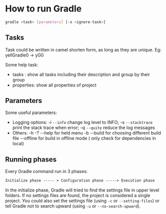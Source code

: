 # How to run Gradle

```sh
gradle <task> [parameters] [-x <ignore-task>]
```

## Tasks

Task could be written in camel shorten form, as long as they are unique. Eg: yellGradle0 -> yG0

Some help task:

* tasks : show all tasks including their description and group by their group
* properties: show all properties of project

## Parameters

Some useful parameters:

* Logging options:
  -i `--info` change log level to INFO;
  -s `--stacktrace` print the stack trace when error;
  -q `--quite` reduce the log messages
* Others:
  -h -? --help for held menu
  -b --build for choosing different build file
  --offline for build in offline mode ( only check for dependencies in local)

## Running phases

Every Gradle command run in 3 phases:

```txt
Initialize phase ----- > Configuration phase -----> Execution phase 
```

In the initialize phase, Gradle will tried to find the settings file in upper level folders. If no settings files are found, the project is considered a single project. You could also set the settings file (using `-c` or `--setting-files`) or tell Gradle not to search upward (using `-u` or `--no-search-upward`).
